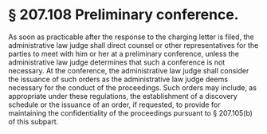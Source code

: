 # § 207.108   Preliminary conference.

As soon as practicable after the response to the charging letter is filed, the administrative law judge shall direct counsel or other representatives for the parties to meet with him or her at a preliminary conference, unless the administrative law judge determines that such a conference is not necessary. At the conference, the administrative law judge shall consider the issuance of such orders as the administrative law judge deems necessary for the conduct of the proceedings. Such orders may include, as appropriate under these regulations, the establishment of a discovery schedule or the issuance of an order, if requested, to provide for maintaining the confidentiality of the proceedings pursuant to § 207.105(b) of this subpart. 




